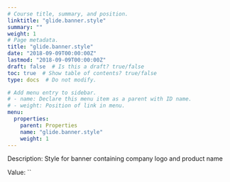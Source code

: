 ```yaml
---
# Course title, summary, and position.
linktitle: "glide.banner.style"
summary: ""
weight: 1
# Page metadata.
title: "glide.banner.style"
date: "2018-09-09T00:00:00Z"
lastmod: "2018-09-09T00:00:00Z"
draft: false  # Is this a draft? true/false
toc: true  # Show table of contents? true/false
type: docs  # Do not modify.

# Add menu entry to sidebar.
# - name: Declare this menu item as a parent with ID name.
# - weight: Position of link in menu.
menu:
  properties:
    parent: Properties
    name: "glide.banner.style"
    weight: 1
---
```


Description: Style for banner containing company logo and product name


Value: ``
